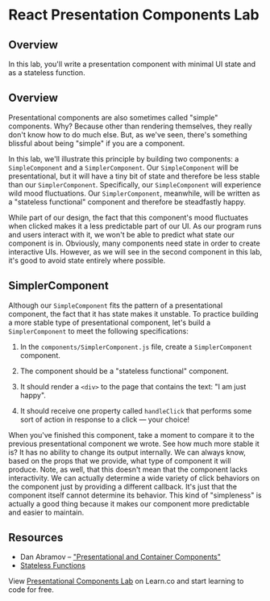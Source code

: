 # React Presentation Components Lab

## Overview

In this lab, you'll write a presentation component with minimal UI state and as
a stateless function.

## Overview

Presentational components are also sometimes called "simple" components. Why?
Because other than rendering themselves, they really don't know how to do much
else. But, as we've seen, there's something blissful about being "simple" if you
are a component.

In this lab, we'll illustrate this principle by building two components: a
`SimpleComponent` and a `SimplerComponent`. Our `SimpleComponent` will be
presentational, but it will have a tiny bit of state and therefore be less
stable than our `SimplerComponent`. Specifically, our `SimpleComponent` will
experience wild mood fluctuations. Our `SimplerComponent`, meanwhile, will be
written as a "stateless functional" component and therefore be steadfastly
happy.

<!-- ## SimpleComponent

The specs for our `SimpleComponent` are as follows:

1. In the `components/SimpleComponent.js` file, create a `SimpleComponent`
component.

2. The component should be declared as a class (instance of `Component`) so that it
can carry state.

3. The component should have a state property called `mood` that has a default
value of `happy`.

4. The component should simply render its current `mood` state to the page in a
div.

5. The component should implement a `handleClick` function that can serve as a
callback to the `<div>`'s click event. When clicked, the component's mood should
toggle between `happy` and `sad` states. -->

While part of our design, the fact that this component's mood fluctuates when
clicked makes it a less predictable part of our UI. As our program runs and
users interact with it, we won't be able to predict what state our component is
in. Obviously, many components need state in order to create interactive UIs.
However, as we will see in the second component in this lab, it's good to avoid
state entirely where possible.

## SimplerComponent

Although our `SimpleComponent` fits the pattern of a presentational component, the
fact that it has state makes it unstable. To practice building a more stable
type of presentational component, let's build a `SimplerComponent` to meet the
following specifications:

1. In the `components/SimplerComponent.js` file, create a `SimplerComponent` component.

2. The component should be a "stateless functional" component.

3. It should render a `<div>` to the page that contains the text: "I am just happy".

4. It should receive one property called `handleClick` that performs some sort of
action in response to a click — your choice!

When you've finished this component, take a moment to compare it to the previous
presentational component we wrote. See how much more stable it is? It has no
ability to change its output internally. We can always know, based on the props
that we provide, what type of component it will produce. Note, as well, that
this doesn't mean that the component lacks interactivity. We can actually
determine a wide variety of click behaviors on the component just by providing a
different callback. It's just that the component itself cannot determine its
behavior. This kind of "simpleness" is actually a good thing because it makes
our component more predictable and easier to maintain.

## Resources

- Dan Abramov – ["Presentational and Container Components"](https://medium.com/@dan_abramov/smart-and-dumb-components-7ca2f9a7c7d0)
- [Stateless Functions](https://facebook.github.io/react/docs/reusable-components.html#stateless-functions)

<p class='util--hide'>View <a href='https://learn.co/lessons/react-presentation-components-lab'>Presentational Components Lab</a> on Learn.co and start learning to code for free.</p>
